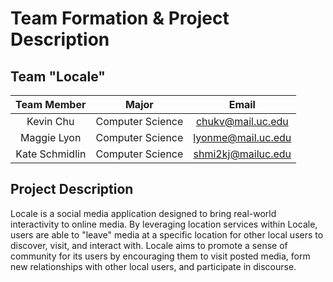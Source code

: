 # Team Formation & Project Description

## Team "Locale"

| Team Member    | Major            | Email                                           |
| :------------: | :--------------: | :---------------------------------------------: |
| Kevin Chu      | Computer Science | [chukv@mail.uc.edu](mailto:chukv@mail.uc.edu)   |
| Maggie Lyon    | Computer Science | [lyonme@mail.uc.edu](mailto:lyonme@mail.uc.edu) |
| Kate Schmidlin | Computer Science | [shmi2kj@mailuc.edu](mailto:shmi2kj@mailuc.edu) |

## Project Description
Locale is a social media application designed to bring real-world interactivity to online media. By leveraging location services within Locale, users are able to "leave" media at a specific location for other local users to discover, visit, and interact with. Locale aims to promote a sense of community for its users by encouraging them to visit posted media, form new relationships with other local users, and participate in discourse. 